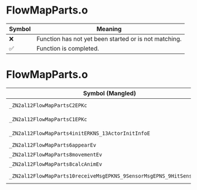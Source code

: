 # FlowMapParts.o
| Symbol | Meaning 
| ------------- | ------------- 
| :x: | Function has not yet been started or is not matching. 
| :white_check_mark: | Function is completed. 


# FlowMapParts.o
| Symbol (Mangled) | Symbol (Demangled) | Decompiled? |
| ------------- |  ------------- | ------------- |
| `_ZN2al12FlowMapPartsC2EPKc` | `al::FlowMapParts::FlowMapParts(char const*)` | :x: |
| `_ZN2al12FlowMapPartsC1EPKc` | `al::FlowMapParts::FlowMapParts(char const*)` | :x: |
| `_ZN2al12FlowMapParts4initERKNS_13ActorInitInfoE` | `al::FlowMapParts::init(al::ActorInitInfo const&)` | :x: |
| `_ZN2al12FlowMapParts6appearEv` | `al::FlowMapParts::appear(void)` | :x: |
| `_ZN2al12FlowMapParts8movementEv` | `al::FlowMapParts::movement(void)` | :x: |
| `_ZN2al12FlowMapParts8calcAnimEv` | `al::FlowMapParts::calcAnim(void)` | :x: |
| `_ZN2al12FlowMapParts10receiveMsgEPKNS_9SensorMsgEPNS_9HitSensorES5_` | `al::FlowMapParts::receiveMsg(al::SensorMsg const*,al::HitSensor *,al::HitSensor *)` | :x: |
